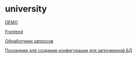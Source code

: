 # university

[DEMO](https://university-foha.onrender.com)

[Frontend](https://github.com/GreyRuler/university/tree/main/resources/js)

[Обработчики запросов](https://github.com/GreyRuler/university/tree/main/app/Http/Controllers)

[Посредник для создания конфигурации для загруженной БД](https://github.com/GreyRuler/university/blob/main/app/Http/Middleware/ConfigConnectionDB.php)

